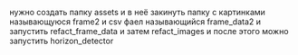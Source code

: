 нужно создать папку assets и в неё закинуть папку с картинками называющуюся frame2 и csv фаел называющийся frame_data2 и запустить refact_frame_data и затем refact_images и после этого можно запустить horizon_detector
